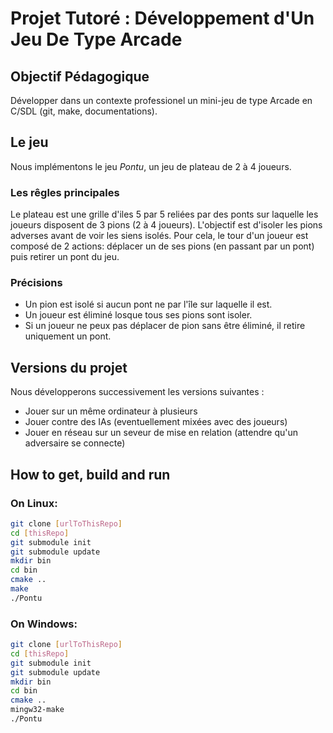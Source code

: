 # Projet Tutoré : Développement d'Un Jeu De Type Arcade

## Objectif Pédagogique

Développer dans un contexte professionel un mini-jeu de type Arcade en C/SDL (git, make, documentations).

## Le jeu
Nous implémentons le jeu *Pontu*, un jeu de plateau de 2 à 4 joueurs.
### Les rêgles principales
Le plateau est une grille d'iles 5 par 5 reliées par des ponts sur laquelle les joueurs disposent de 3 pions (2 à 4 joueurs). L'objectif est d'isoler les pions adverses avant de voir les siens isolés. Pour cela, le tour d'un joueur est composé de 2 actions: déplacer un de ses pions (en passant par un pont) puis retirer un pont du jeu.
### Précisions
* Un pion est isolé si aucun pont ne par l'île sur laquelle il est.
* Un joueur est éliminé losque tous ses pions sont isoler.
* Si un joueur ne peux pas déplacer de pion sans être éliminé, il retire uniquement un pont. 

## Versions du projet

Nous développerons successivement les versions suivantes :
* Jouer sur un même ordinateur à plusieurs
* Jouer contre des IAs (eventuellement mixées avec des joueurs)
* Jouer en réseau sur un seveur de mise en relation (attendre qu'un adversaire se connecte)

## How to get, build and run

### On Linux:

```BASH
git clone [urlToThisRepo]
cd [thisRepo]
git submodule init
git submodule update
mkdir bin
cd bin
cmake ..
make
./Pontu
```

### On Windows:

```BASH
git clone [urlToThisRepo]
cd [thisRepo]
git submodule init
git submodule update
mkdir bin
cd bin
cmake ..
mingw32-make
./Pontu
```
